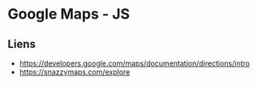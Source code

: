 # Google Maps - JS

## Liens
- https://developers.google.com/maps/documentation/directions/intro
- https://snazzymaps.com/explore
